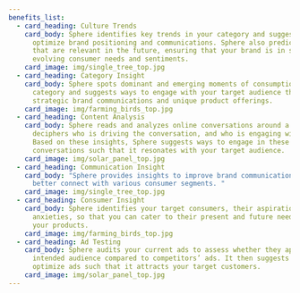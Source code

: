 ```yaml
---
benefits_list:
  - card_heading: Culture Trends
    card_body: Sphere identifies key trends in your category and suggests ways to
      optimize brand positioning and communications. Sphere also predicts trends
      that are relevant in the future, ensuring that your brand is in sync with
      evolving consumer needs and sentiments.
    card_image: img/single_tree_top.jpg
  - card_heading: Category Insight
    card_body: Sphere spots dominant and emerging moments of consumption in your
      category and suggests ways to engage with your target audience through
      strategic brand communications and unique product offerings.
    card_image: img/farming_birds_top.jpg
  - card_heading: Content Analysis
    card_body: Sphere reads and analyzes online conversations around a topic,
      deciphers who is driving the conversation, and who is engaging with it.
      Based on these insights, Sphere suggests ways to engage in these
      conversations such that it resonates with your target audience.
    card_image: img/solar_panel_top.jpg
  - card_heading: Communication Insight
    card_body: "Sphere provides insights to improve brand communications in order to
      better connect with various consumer segments. "
    card_image: img/single_tree_top.jpg
  - card_heading: Consumer Insight
    card_body: Sphere identifies your target consumers, their aspirations and
      anxieties, so that you can cater to their present and future needs through
      your products.
    card_image: img/farming_birds_top.jpg
  - card_heading: Ad Testing
    card_body: Sphere audits your current ads to assess whether they appeal to the
      intended audience compared to competitors’ ads. It then suggests ways to
      optimize ads such that it attracts your target customers.
    card_image: img/solar_panel_top.jpg
---
```

